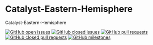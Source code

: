 # Catalyst-Eastern-Hemisphere
Catalyst-Eastern-Hemisphere

[![GitHub open issues](https://img.shields.io/github/issues/C3ETH/Catalyst-Eastern-Hemisphere-Co-Ordination?style=flat-square)](https://github.com/C3ETH/Catalyst-Eastern-Hemisphere-Co-Ordination/issues)
[![GitHub closed issues](https://img.shields.io/github/issues-closed-raw/C3ETH/Catalyst-Eastern-Hemisphere-Co-Ordination?style=flat-square)](https://github.com/C3ETH/Catalyst-Eastern-Hemisphere-Co-Ordination/issues?q=is%3Aissue+is%3Aclosed)
[![GitHub pull requests](https://img.shields.io/github/issues-pr/C3ETH/Catalyst-Eastern-Hemisphere-Co-Ordination)](https://github.com/C3ETH/Catalyst-Eastern-Hemisphere-Co-Ordination/pulls)
[![GitHub closed pull requests](https://img.shields.io/github/issues-pr-closed/C3ETH/Catalyst-Eastern-Hemisphere-Co-Ordination)](https://github.com/C3ETH/Catalyst-Eastern-Hemisphere-Co-Ordination/pulls?q=is%3Apr+is%3Aclosed)
[![GitHub milestones](https://img.shields.io/github/milestones/open/C3ETH/Catalyst-Eastern-Hemisphere-Co-Ordination?style=flat-square)](https://github.com/C3ETH/Catalyst-Eastern-Hemisphere-Co-Ordination)
